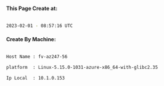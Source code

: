 
   
#### This Page Create at:

```bash

2023-02-01 - 08:57:16 UTC

```

#### Create By Machine:

```bash

Host Name : fv-az247-56

platform  : Linux-5.15.0-1031-azure-x86_64-with-glibc2.35

Ip Local  : 10.1.0.153

```

